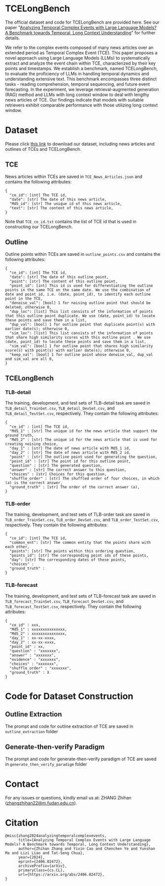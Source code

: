# TCELongBench

The official dataset and code for TCELongBench are provided here. See our paper "[Analyzing Temporal Complex Events with Large Language Models? A Benchmark towards Temporal, Long Context Understanding](https://arxiv.org/abs/2406.02472)" for further details.

We refer to the complex events composed of many news articles over an extended period as Temporal Complex Event (TCE). This paper proposes a novel approach using Large Language Models (LLMs) to systematically extract and analyze the event chain within TCE, characterized by their key points and timestamps. We establish a benchmark, named TCELongBench, to evaluate the proficiency of LLMs in handling temporal dynamics and understanding extensive text. This benchmark encompasses three distinct tasks - reading comprehension, temporal sequencing, and future event forecasting. In the experiment, we leverage retrieval-augmented generation (RAG) method and LLMs with long context window to deal with lengthy news articles of TCE. Our findings indicate that models with suitable retrievers exhibit comparable performance with those utilizing long context window.

# Dataset

Please click [this link](https://drive.google.com/drive/folders/1sca15cVDE9zkersh2kT510HPwtgCakp6?usp=sharing) to download our dataset, including news articles and outlines of TCEs and TCELongBench.

## TCE

News articles within TCEs are saved in `TCE_News_Articles.json` and contains the following attributes:

```
{
  "ce_id": [int] The TCE id,
  "date": [str] The date of this news article,
  "Md5_id": [str] The unique id of this news article,
  "text": [str] The content of this news article,
}
```

Note that `TCE_ce_id.txt` contains the list of TCE id that is used in constructing our TCELongBench.

## Outline

Outline points within TCEs are saved in `outline_points.csv` and contains the following attributes:

```
{
  "ce_id": [int] The TCE id,
  "date": [str] The date of this outline point,
  "point": [str] The content of this outline point,
  "point_id": [int] This id is used for differentiating the outline points in the same TCE on the same date. We use the combination of date and point_id, i.e. (date, point_id), to identify each outline point in the TCE,
  "denoise_val": [bool] 1 for noising outline point that should be deleted; otherwise 0,
  "dup_loc": [list] This list consists of the information of points that this outline point duplicate. We use (date, point_id) to locate these points and save them in a list, 
  "dup_val": [bool] 1 for outline point that duplicate point(s) with earlier date(s); otherwise 0,
  "sim_loc": [list] This list consists of the information of points that share high similarity scores with this outline point . We use (date, point_id) to locate these points and save them in a list, 
  "sim_val": [bool] 1 for outline point that shares high similarity score(s) with point(s) with earlier date(s); otherwise 0,
  "keep_val": [bool] 1 for outline point whose denoise_val, dup_val and sim_val are all 0,
}
```

## TCELongBench

### TLB-detail

The training, development, and test sets of TLB-detail task are saved in `TLB_detail_TrainSet.csv`, `TLB_detail_DevSet.csv`, and `TLB_detail_TestSet.csv`, respectively. They contain the following attributes:
```
{
  "ce_id" : [int] The TCE id,
  "Md5_1" : [str] The unique id for the news article that support the ground truth,
  "Md5_2" : [str] The unique id for the news article that is used for creating noising choice,
  "day_1" : [str] The date of news article with Md5_1 id,
  "day_2" : [str] The date of news article with Md5_2 id,
  "point" : [str] The outline point used for generating the question,
  "point_id" : [str] The point id for this outline point,
  "question" : [str] The generated question,
  "answer" : [str] The correct answer to this question,
  "choices" : [str] Choices for this question,
  "shuffle_order" : [str] The shuffled order of four choices, in which (a) is the correct answer,
  "ground_truth" : [str] The order of the correct answer (a),
}
```
### TLB-order

The training, development, and test sets of TLB-order task are saved in `TLB_order_TrainSet.csv`, `TLB_order_DevSet.csv`, and `TLB_order_TestSet.csv`, respectively. They contain the following attributes:
```
{
  "ce_id": [int] The TCE id,
  "common_ent": [str] The common entity that the points share with each other,
  "points": [str] The points within this ordering question,
  "points_id": [str] The corresponding point ids of these points,
  "day": [str] The corresponding dates of these points,
  "choices" :
  "ground_truth" :
}
```

### TLB-forecast

The training, development, and test sets of TLB-forecast task are saved in `TLB_forecast_TrainSet.csv`, `TLB_forecast_DevSet.csv`, and `TLB_forecast_TestSet.csv`, respectively. They contain the following attributes:
```
{
  "ce_id" : xxx,
  "Md5_1" : xxxxxxxxxxxxxxx,
  "Md5_2" : xxxxxxxxxxxxxxx,
  "day_1" : xx-xx-xxxx,
  "day_2" : xx-xx-xxxx,
  "point_id" : xx,
  "question" : "xxxxxxx",
  "answer" : "xxxxxxx",
  "evidence" : "xxxxxxx",
  "choices" : "xxxxxxx",
  "shuffle_order" : "xxxxxxx",
  "ground_truth" : X
}
```

# Code for Dataset Construction

## Outline Extraction

The prompt and code for outline extraction of TCE are saved in `outline_extraction` folder

## Generate-then-verify Paradigm

The prompt and code for generate-then-verify paradigm of TCE are saved in `generate_then_verify_paradigm` folder

# Contact

For any issues or questions, kindly email us at: ZHANG Zhihan (zhangzhihan22@m.fudan.edu.cn).

# Citation

```
@misc{zhang2024analyzingtemporalcomplexevents,
      title={Analyzing Temporal Complex Events with Large Language Models? A Benchmark towards Temporal, Long Context Understanding}, 
      author={Zhihan Zhang and Yixin Cao and Chenchen Ye and Yunshan Ma and Lizi Liao and Tat-Seng Chua},
      year={2024},
      eprint={2406.02472},
      archivePrefix={arXiv},
      primaryClass={cs.CL},
      url={https://arxiv.org/abs/2406.02472}, 
}
```
